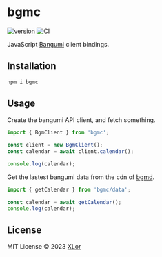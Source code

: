 # bgmc

[![version](https://img.shields.io/npm/v/bgmc?label=bgmc)](https://www.npmjs.com/package/bgmc)
[![CI](https://github.com/yjl9903/bgmc/actions/workflows/ci.yml/badge.svg)](https://github.com/yjl9903/bgmc/actions/workflows/ci.yml)

JavaScript [Bangumi](https://bgm.tv) client bindings.

## Installation

```bash
npm i bgmc
```

## Usage

Create the bangumi API client, and fetch something.

```ts
import { BgmClient } from 'bgmc';

const client = new BgmClient();
const calendar = await client.calendar();

console.log(calendar);
```

Get the lastest bangumi data from the cdn of [bgmd](https://unpkg.com/bgmd@0/data/index.json).

```ts
import { getCalendar } from 'bgmc/data';

const calendar = await getCalendar();
console.log(calendar);
```

## License

MIT License © 2023 [XLor](https://github.com/yjl9903)

